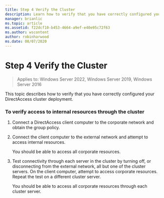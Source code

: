 ```yaml
---
title: Step 4 Verify the Cluster
description: Learn how to verify that you have correctly configured your DirectAccess cluster deployment.
manager: brianlic
ms.topic: article
ms.assetid: f22dcf10-b453-4664-a9ef-e40e95c72f63
ms.author: wscontent
author: robinharwood
ms.date: 08/07/2020
---
```

# Step 4 Verify the Cluster

>Applies to: Windows Server 2022, Windows Server 2019, Windows Server 2016

This topic describes how to verify that you have correctly configured your DirectAccess cluster deployment.

### To verify access to internal resources through the cluster

1.  Connect a DirectAccess client computer to the corporate network and obtain the group policy.

2.  Connect the client computer to the external network and attempt to access internal resources.

    You should be able to access all corporate resources.

3.  Test connectivity through each server in the cluster by turning off, or disconnecting from the external network, all but one of the cluster servers. On the client computer, attempt to access corporate resources. Repeat the test on a different cluster server.

    You should be able to access all corporate resources through each cluster server.



